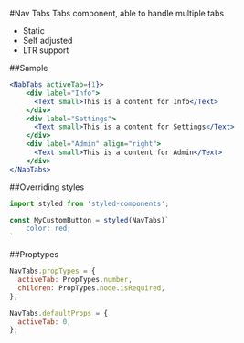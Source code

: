 #Nav Tabs
Tabs component, able to handle multiple tabs
 - Static
 - Self adjusted
 - LTR support

##Sample

```jsx　
<NabTabs activeTab={1}>
    <div label="Info">
      <Text small>This is a content for Info</Text>
    </div>
    <div label="Settings">
      <Text small>This is a content for Settings</Text>
    </div>
    <div label="Admin" align="right">
      <Text small>This is a content for Admin</Text>
    </div>
</NabTabs>
```

##Overriding styles
```jsx
import styled from 'styled-components';

const MyCustomButton = styled(NavTabs)`
    color: red;
`
```

##Proptypes
```jsx
NavTabs.propTypes = {
  activeTab: PropTypes.number,
  children: PropTypes.node.isRequired,
};

NavTabs.defaultProps = {
  activeTab: 0,
};
```
